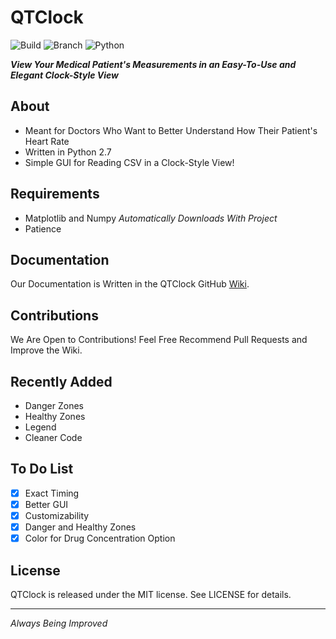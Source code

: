 # QTClock
![Build](https://img.shields.io/badge/Build-Passing-brightgreen.svg)
![Branch](https://img.shields.io/badge/Branch-Master-yellow.svg?maxAge=2592000)
![Python](https://img.shields.io/pypi/pyversions/Django.svg?maxAge=2592000) 
 
 ***View Your Medical Patient's Measurements in an Easy-To-Use and Elegant Clock-Style View***
 
## About  
* Meant for Doctors Who Want to Better Understand How Their Patient's Heart Rate
* Written in Python 2.7
* Simple GUI for Reading CSV in a Clock-Style View!

## Requirements
* Matplotlib and Numpy *Automatically Downloads With Project*
* Patience

## Documentation
 Our Documentation is Written in the QTClock GitHub <a href="https://github.com/wackymaster/QTClock/wiki">Wiki</a>.
 
## Contributions

 We Are Open to Contributions! Feel Free Recommend Pull Requests and Improve the Wiki.

## Recently Added
* Danger Zones
* Healthy Zones
* Legend
* Cleaner Code

## To Do List
- [x] Exact Timing
- [x] Better GUI
- [x] Customizability
- [x] Danger and Healthy Zones
- [x] Color for Drug Concentration Option    

## License
QTClock is released under the MIT license. See LICENSE for details.  

---

*Always Being Improved*
